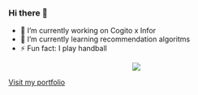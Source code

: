 ### Hi there 👋

- 🔭 I’m currently working on Cogito x Infor
- 🌱 I’m currently learning recommendation algoritms
- ⚡ Fun fact: I play handball

 <!--- stats & Trophy (start) -->
<p align="center">
  <!--- stats (start) -->

  <img  align="center"  src="https://github-readme-stats.vercel.app/api?username=1010nishant&theme=dark&show_icons=true&count_private=true" />



</table>

[Visit my portfolio](https://thomassorensen.vercel.app)

